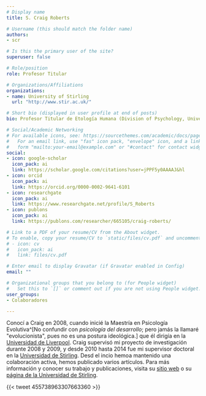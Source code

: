 ```yaml
---
# Display name
title: S. Craig Roberts

# Username (this should match the folder name)
authors:
- scr

# Is this the primary user of the site?
superuser: false

# Role/position
role: Profesor Titular

# Organizations/Affiliations
organizations:
- name: University of Stirling
  url: "http://www.stir.ac.uk/"

# Short bio (displayed in user profile at end of posts)
bio: Profesor Titular de Etología Humana (Division of Psychology, University of Stirling, Stirling, Reino Unido), y Presidente de la [International Society for Human Ethology (ISHE)](http://www.ishe.org/).

# Social/Academic Networking
# For available icons, see: https://sourcethemes.com/academic/docs/page-builder/#icons
#   For an email link, use "fas" icon pack, "envelope" icon, and a link in the
#   form "mailto:your-email@example.com" or "#contact" for contact widget.
social:
- icon: google-scholar
  icon_pack: ai
  link: https://scholar.google.com/citations?user=jPPF5y0AAAAJ&hl
- icon: orcid
  icon_pack: ai
  link: https://orcid.org/0000-0002-9641-6101
- icon: researchgate
  icon_pack: ai
  link: https://www.researchgate.net/profile/S_Roberts
- icon: publons
  icon_pack: ai
  link: https://publons.com/researcher/665105/craig-roberts/

# Link to a PDF of your resume/CV from the About widget.
# To enable, copy your resume/CV to `static/files/cv.pdf` and uncomment the lines below.
# - icon: cv
#   icon_pack: ai
#   link: files/cv.pdf

# Enter email to display Gravatar (if Gravatar enabled in Config)
email: ""

# Organizational groups that you belong to (for People widget)
#   Set this to `[]` or comment out if you are not using People widget.
user_groups:
- Colaboradores

---
```


Conocí a Craig en 2008, cuando inicié la Maestría en Psicología Evolutiva^[No confundir con *psicología del desarrollo*; pero jamás la llamaré "evolucionista", pues no es una postura ideológica.] que él dirigía en la [Universidad de Liverpool](https://www.liverpool.ac.uk/). Craig supervisó mi proyecto de investigación durante 2008 y 2009, y desde 2010 hasta 2014 fue mi supervisor doctoral en la [Universidad de Stirling](http://www.stir.ac.uk/). Desd el incio hemoa mantenido una colaboración activa, hemos publicado varios artículos. Para más información y conocer su trabajo y publicaciones, visita su [sitio web](https://www.scraigroberts.com/) o su [página de la Universidad de Stirling](https://www.stir.ac.uk/people/255834).

{{< tweet 455738963307663360 >}}
